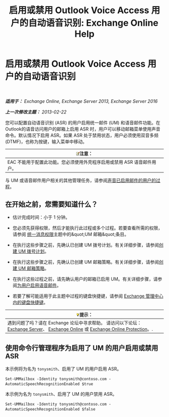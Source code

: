 ﻿---
title: '启用或禁用 Outlook Voice Access 用户的自动语音识别: Exchange Online Help'
TOCTitle: 启用或禁用 Outlook Voice Access 用户的自动语音识别
ms:assetid: 58f41016-e725-432b-953e-415d61e0664c
ms:mtpsurl: https://technet.microsoft.com/zh-cn/library/Bb232062(v=EXCHG.150)
ms:contentKeyID: 50556576
ms.date: 05/23/2018
mtps_version: v=EXCHG.150
ms.translationtype: MT
---

# 启用或禁用 Outlook Voice Access 用户的自动语音识别

 

_**适用于：** Exchange Online, Exchange Server 2013, Exchange Server 2016_

_**上一次修改主题：** 2013-02-22_

您可以配置自动语音识别 (ASR) 的用户启用统一邮件 (UM) 和语音邮件功能。在Outlook的语音访问用户的邮箱上启用 ASR 时，用户可以移动邮箱菜单使用声音命令。默认情况下启用 ASR。如果 ASR 处于禁用状态，用户必须使用双音多频 (DTMF)，也称为按键，输入菜单中移动。

<table>
<thead>
<tr class="header">
<th><img src="images/Bb124558.note(EXCHG.150).gif" title="注意" alt="注意" />注意：</th>
</tr>
</thead>
<tbody>
<tr class="odd">
<td>EAC 不能用于配置此功能。您必须使用外壳程序启用或禁用 ASR 语音邮件用户。</td>
</tr>
</tbody>
</table>


与 UM 或语音邮件用户相关的其他管理任务，请参阅[声音已启用邮件的用户的过程](voice-mail-enabled-user-procedures-exchange-2013-help.md)。

## 在开始之前，您需要知道什么？

  - 估计完成时间：小于 1 分钟。

  - 您必须先获得权限，然后才能执行此过程或多个过程。若要查看所需的权限，请参阅 [统一消息权限](unified-messaging-permissions-exchange-2013-help.md)主题中的\&quot;UM 邮箱\&quot;条目。

  - 在执行这些步骤之前，先确认已创建 UM 拨号计划。有关详细步骤，请参阅[创建 UM 拨号计划](create-a-um-dial-plan-exchange-2013-help.md)。

  - 在执行这些步骤之前，先确认已创建 UM 邮箱策略。有关详细步骤，请参阅[创建 UM 邮箱策略](create-a-um-mailbox-policy-exchange-2013-help.md)。

  - 在执行这些过程之前，请先确认用户的邮箱已启用 UM。有关详细步骤，请参阅[为用户启用语音邮件](enable-a-user-for-voice-mail-exchange-2013-help.md)。

  - 若要了解可能适用于此主题中过程的键盘快捷键，请参阅 [Exchange 管理中心内的键盘快捷键](keyboard-shortcuts-in-the-exchange-admin-center-exchange-online-protection-help.md)。

<table>
<thead>
<tr class="header">
<th><img src="images/Bb124558.tip(EXCHG.150).gif" title="提示" alt="提示" />提示：</th>
</tr>
</thead>
<tbody>
<tr class="odd">
<td>遇到问题了吗？请在 Exchange 论坛中寻求帮助。 请访问以下论坛：<a href="https://go.microsoft.com/fwlink/p/?linkid=60612">Exchange Server</a>、 <a href="https://go.microsoft.com/fwlink/p/?linkid=267542">Exchange Online</a> 或 <a href="https://go.microsoft.com/fwlink/p/?linkid=285351">Exchange Online Protection</a>。.</td>
</tr>
</tbody>
</table>


## 使用命令行管理程序为启用了 UM 的用户启用或禁用 ASR

本示例将为名为 `tonysmith`、启用了 UM 的用户启用 ASR。

    Set-UMMailbox -Identity tonysmith@contoso.com -AutomaticSpeechRecognitionEnabled $true

本示例为名为 `tonysmith`、启用了 UM 的用户禁用 ASR。

    Set-UMMailbox -Identity tonysmith@contoso.com -AutomaticSpeechRecognitionEnabled $false

